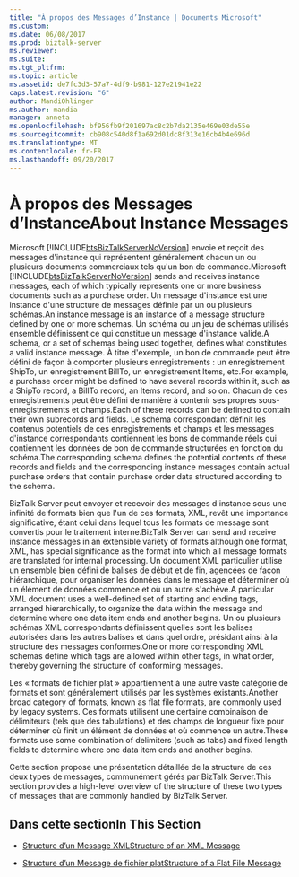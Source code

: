 ```yaml
---
title: "À propos des Messages d’Instance | Documents Microsoft"
ms.custom: 
ms.date: 06/08/2017
ms.prod: biztalk-server
ms.reviewer: 
ms.suite: 
ms.tgt_pltfrm: 
ms.topic: article
ms.assetid: de7fc3d3-57a7-4df9-b981-127e21941e22
caps.latest.revision: "6"
author: MandiOhlinger
ms.author: mandia
manager: anneta
ms.openlocfilehash: bf956fb9f201697ac8c2b7da2135e469e03de55e
ms.sourcegitcommit: cb908c540d8f1a692d01dc8f313e16cb4b4e696d
ms.translationtype: MT
ms.contentlocale: fr-FR
ms.lasthandoff: 09/20/2017
---
```

# <a name="about-instance-messages"></a><span data-ttu-id="786a2-102">À propos des Messages d’Instance</span><span class="sxs-lookup"><span data-stu-id="786a2-102">About Instance Messages</span></span>
<span data-ttu-id="786a2-103">Microsoft [!INCLUDE[btsBizTalkServerNoVersion](../includes/btsbiztalkservernoversion-md.md)] envoie et reçoit des messages d'instance qui représentent généralement chacun un ou plusieurs documents commerciaux tels qu'un bon de commande.</span><span class="sxs-lookup"><span data-stu-id="786a2-103">Microsoft [!INCLUDE[btsBizTalkServerNoVersion](../includes/btsbiztalkservernoversion-md.md)] sends and receives instance messages, each of which typically represents one or more business documents such as a purchase order.</span></span> <span data-ttu-id="786a2-104">Un message d'instance est une instance d'une structure de messages définie par un ou plusieurs schémas.</span><span class="sxs-lookup"><span data-stu-id="786a2-104">An instance message is an instance of a message structure defined by one or more schemas.</span></span> <span data-ttu-id="786a2-105">Un schéma ou un jeu de schémas utilisés ensemble définissent ce qui constitue un message d'instance valide.</span><span class="sxs-lookup"><span data-stu-id="786a2-105">A schema, or a set of schemas being used together, defines what constitutes a valid instance message.</span></span> <span data-ttu-id="786a2-106">À titre d'exemple, un bon de commande peut être défini de façon à comporter plusieurs enregistrements : un enregistrement ShipTo, un enregistrement BillTo, un enregistrement Items, etc.</span><span class="sxs-lookup"><span data-stu-id="786a2-106">For example, a purchase order might be defined to have several records within it, such as a ShipTo record, a BillTo record, an Items record, and so on.</span></span> <span data-ttu-id="786a2-107">Chacun de ces enregistrements peut être défini de manière à contenir ses propres sous-enregistrements et champs.</span><span class="sxs-lookup"><span data-stu-id="786a2-107">Each of these records can be defined to contain their own subrecords and fields.</span></span> <span data-ttu-id="786a2-108">Le schéma correspondant définit les contenus potentiels de ces enregistrements et champs et les messages d'instance correspondants contiennent les bons de commande réels qui contiennent les données de bon de commande structurées en fonction du schéma.</span><span class="sxs-lookup"><span data-stu-id="786a2-108">The corresponding schema defines the potential contents of these records and fields and the corresponding instance messages contain actual purchase orders that contain purchase order data structured according to the schema.</span></span>  
  
 <span data-ttu-id="786a2-109">BizTalk Server peut envoyer et recevoir des messages d'instance sous une infinité de formats bien que l'un de ces formats, XML, revêt une importance significative, étant celui dans lequel tous les formats de message sont convertis pour le traitement interne.</span><span class="sxs-lookup"><span data-stu-id="786a2-109">BizTalk Server can send and receive instance messages in an extensible variety of formats although one format, XML, has special significance as the format into which all message formats are translated for internal processing.</span></span> <span data-ttu-id="786a2-110">Un document XML particulier utilise un ensemble bien défini de balises de début et de fin, agencées de façon hiérarchique, pour organiser les données dans le message et déterminer où un élément de données commence et où un autre s'achève.</span><span class="sxs-lookup"><span data-stu-id="786a2-110">A particular XML document uses a well-defined set of starting and ending tags, arranged hierarchically, to organize the data within the message and determine where one data item ends and another begins.</span></span> <span data-ttu-id="786a2-111">Un ou plusieurs schémas XML correspondants définissent quelles sont les balises autorisées dans les autres balises et dans quel ordre, présidant ainsi à la structure des messages conformes.</span><span class="sxs-lookup"><span data-stu-id="786a2-111">One or more corresponding XML schemas define which tags are allowed within other tags, in what order, thereby governing the structure of conforming messages.</span></span>  
  
 <span data-ttu-id="786a2-112">Les « formats de fichier plat » appartiennent à une autre vaste catégorie de formats et sont généralement utilisés par les systèmes existants.</span><span class="sxs-lookup"><span data-stu-id="786a2-112">Another broad category of formats, known as flat file formats, are commonly used by legacy systems.</span></span> <span data-ttu-id="786a2-113">Ces formats utilisent une certaine combinaison de délimiteurs (tels que des tabulations) et des champs de longueur fixe pour déterminer où finit un élément de données et où commence un autre.</span><span class="sxs-lookup"><span data-stu-id="786a2-113">These formats use some combination of delimiters (such as tabs) and fixed length fields to determine where one data item ends and another begins.</span></span>  
  
 <span data-ttu-id="786a2-114">Cette section propose une présentation détaillée de la structure de ces deux types de messages, communément gérés par BizTalk Server.</span><span class="sxs-lookup"><span data-stu-id="786a2-114">This section provides a high-level overview of the structure of these two types of messages that are commonly handled by BizTalk Server.</span></span>  
  
## <a name="in-this-section"></a><span data-ttu-id="786a2-115">Dans cette section</span><span class="sxs-lookup"><span data-stu-id="786a2-115">In This Section</span></span>  
  
-   [<span data-ttu-id="786a2-116">Structure d’un Message XML</span><span class="sxs-lookup"><span data-stu-id="786a2-116">Structure of an XML Message</span></span>](../core/structure-of-an-xml-message.md)  
  
-   [<span data-ttu-id="786a2-117">Structure d’un Message de fichier plat</span><span class="sxs-lookup"><span data-stu-id="786a2-117">Structure of a Flat File Message</span></span>](../core/structure-of-a-flat-file-message.md)
